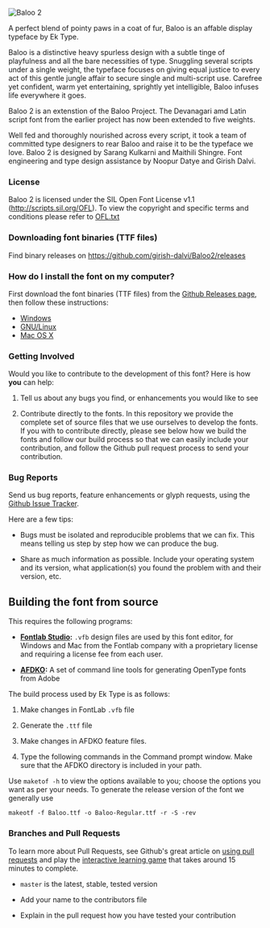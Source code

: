 ![Baloo 2](http://rawgit.com/EkType/Baloo2/blob/master/Promotion/Baloo_header.png "Baloo 2")

A perfect blend of pointy paws in a coat of fur, Baloo is an affable display typeface by Ek Type. 

Baloo is a distinctive heavy spurless design with a subtle tinge of playfulness and all the bare necessities of type. Snuggling several scripts under a single weight, the typeface focuses on giving equal justice to every act of this gentle jungle affair to secure single and multi-script use. Carefree yet confident, warm yet entertaining, sprightly yet intelligible, Baloo infuses life everywhere it goes.

Baloo 2 is an extenstion of the Baloo Project. The Devanagari amd Latin script font from the earlier project has now been extended to five weights. 

Well fed and thoroughly nourished across every script, it took a team of committed type designers to rear Baloo and raise it to be the typeface we love. Baloo 2 is designed by Sarang Kulkarni and Maithili Shingre. Font engineering and type design assistance by Noopur Datye and Girish Dalvi.


### License

Baloo 2 is licensed under the SIL Open Font License v1.1 (<http://scripts.sil.org/OFL>). 
To view the copyright and specific terms and conditions please refer to [OFL.txt](https://github.com/girish-dalvi/Baloo/blob/master/OFL.txt)

### Downloading font binaries (TTF files)

Find binary releases on <https://github.com/girish-dalvi/Baloo2/releases>

### How do I install the font on my computer?

First download the font binaries (TTF files) from the [Github Releases page](https://github.com/girish-dalvi/Baloo/releases), then follow these instructions:

- [Windows](http://windows.microsoft.com/en-us/windows-vista/install-or-uninstall-fonts)
- [GNU/Linux](http://lmgtfy.com/?q=how+to+install+fonts+in+linux)
- [Mac OS X](http://support.apple.com/kb/HT2509)


### Getting Involved

Would you like to contribute to the development of this font? Here is how **you** can help:

1. Tell us about any bugs you find, or enhancements you would like to see

2. Contribute directly to the fonts. In this repository we provide the complete set of source files that we use ourselves to develop the fonts. If you with to contribute directly, please see below how we build the fonts and follow our build process so that we can easily include your contribution, and follow the Github pull request process to send your contribution. 

### Bug Reports

Send us bug reports, feature enhancements or glyph requests, using the [Github Issue Tracker](https://github.com/girish-dalvi/Baloo/issues/). 

Here are a few tips:

- Bugs must be isolated and reproducible problems that we can fix. This means telling us step by step how we can produce the bug.

- Share as much information as possible. Include your operating system and its version, what application(s) you found the problem with and their version, etc. 

## Building the font from source
   
This requires the following programs:

- **[Fontlab Studio](http://www.fontlab.com/font-editor/fontlab-studio/):** `.vfb` design files are used by this font editor, for Windows and Mac from the Fontlab company with a proprietary license and requiring a license fee from each user. 

- **[AFDKO](http://www.adobe.com/devnet/opentype/afdko.html):** A set of command line tools for generating OpenType fonts from Adobe

The build process used by Ek Type is as follows:

1. Make changes in FontLab `.vfb` file

2. Generate the `.ttf` file

3. Make changes in AFDKO feature files. 

4. Type the following commands in the Command prompt window. Make sure that the AFDKO directory is included in your path.

Use `maketof -h` to view the options available to you; choose the options you want as per your needs. To generate the release version of the font we generally use

    makeotf -f Baloo.ttf -o Baloo-Regular.ttf -r -S -rev

### Branches and Pull Requests

To learn more about Pull Requests, see Github's great article on [using pull requests](https://help.github.com/articles/using-pull-requests) and play the [interactive learning game](http://try.github.com) that takes around 15 minutes to complete.

- `master` is the latest, stable, tested version 

- Add your name to the contributors file

- Explain in the pull request how you have tested your contribution
